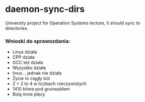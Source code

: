 # daemon-sync-dirs

University project for Operation Systems lecture, it should sync to directories.

### Wnioski do sprawozdania:
- Linux działa
- CPP działa
- GCC też działa
- Wszystko działa
- linux... jednak nie działa
- Życie to ciągły ból
- 2 + 2 to 4 w liczbach rzeczywistych
- 1410 bitwa pod grunwaldem
- Bolą mnie plecy
